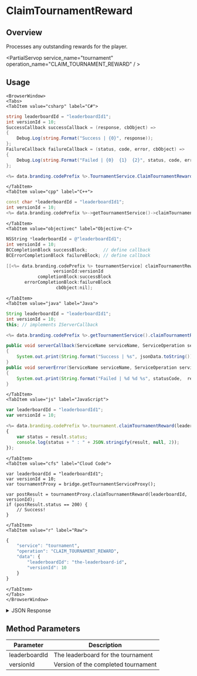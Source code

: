 # ClaimTournamentReward
## Overview
Processes any outstanding rewards for the player.

<PartialServop service_name="tournament" operation_name="CLAIM_TOURNAMENT_REWARD" / >

## Usage

```mdx-code-block
<BrowserWindow>
<Tabs>
<TabItem value="csharp" label="C#">
```

```csharp
string leaderboardId = "leaderboardId1";
int versionId = 10;
SuccessCallback successCallback = (response, cbObject) =>
{
    Debug.Log(string.Format("Success | {0}", response));
};
FailureCallback failureCallback = (status, code, error, cbObject) =>
{
    Debug.Log(string.Format("Failed | {0}  {1}  {2}", status, code, error));
};

<%= data.branding.codePrefix %>.TournamentService.ClaimTournamentReward(leaderboardId, versionId, successCallback, failureCallback);
```

```mdx-code-block
</TabItem>
<TabItem value="cpp" label="C++">
```

```cpp
const char *leaderboardId = "leaderboardId1";
int versionId = 10;
<%= data.branding.codePrefix %>->getTournamentService()->claimTournamentReward(leaderboardId, versionId, this);
```

```mdx-code-block
</TabItem>
<TabItem value="objectivec" label="Objective-C">
```

```objectivec
NSString *leaderboardId = @"leaderboardId1";
int versionId = 10;
BCCompletionBlock successBlock;      // define callback
BCErrorCompletionBlock failureBlock; // define callback

[[<%= data.branding.codePrefix %> tournamentService] claimTournamentReward:leaderboardId
                  versionId:versionId
            completionBlock:successBlock
       errorCompletionBlock:failureBlock
                   cbObject:nil];
```

```mdx-code-block
</TabItem>
<TabItem value="java" label="Java">
```

```java
String leaderboardId = "leaderboardId1";
int versionId = 10;
this; // implements IServerCallback

<%= data.branding.codePrefix %>.getTournamentService().claimTournamentReward(leaderboardId, versionId, this);

public void serverCallback(ServiceName serviceName, ServiceOperation serviceOperation, JSONObject jsonData)
{
    System.out.print(String.format("Success | %s", jsonData.toString()));
}
public void serverError(ServiceName serviceName, ServiceOperation serviceOperation, int statusCode, int reasonCode, String jsonError)
{
    System.out.print(String.format("Failed | %d %d %s", statusCode,  reasonCode, jsonError.toString()));
}
```

```mdx-code-block
</TabItem>
<TabItem value="js" label="JavaScript">
```

```javascript
var leaderboardId = "leaderboardId1";
var versionId = 10;

<%= data.branding.codePrefix %>.tournament.claimTournamentReward(leaderboardId, versionId, result =>
{
	var status = result.status;
	console.log(status + " : " + JSON.stringify(result, null, 2));
});
```

```mdx-code-block
</TabItem>
<TabItem value="cfs" label="Cloud Code">
```

```cfscript
var leaderboardId = "leaderboardId1";
var versionId = 10;
var tournamentProxy = bridge.getTournamentServiceProxy();

var postResult = tournamentProxy.claimTournamentReward(leaderboardId, versionId);
if (postResult.status == 200) {
    // Success!
}
```

```mdx-code-block
</TabItem>
<TabItem value="r" label="Raw">
```

```r
{
	"service": "tournament",
	"operation": "CLAIM_TOURNAMENT_REWARD",
	"data": {
		"leaderboardId": "the-leaderboard-id",
		"versionId": 10
	}
}
```

```mdx-code-block
</TabItem>
</Tabs>
</BrowserWindow>
```

<details>
<summary>JSON Response</summary>

```json
{
	"status": 200,
	"data": {
		"rewards": {
			"experiencePoints": 1000,
			"experienceLevels": [2],
			"playerAchievements": ["achievement1"],
			"globalStatistics": {
				"allWorldMissions": 1
			},
			"statistics": {
				"missions": 1
			},
			"currency": {
				"coin": 10000
			}
		},
		"rewardDetails": {
			"tournaments": [{
				"leaderboardId": "xxx",
				"leaderboardVersion": 5,
				"tCode": "basic",
				"tCVersion": 3,
				"updatedAt": 1480371160082,
				"tRank": 5,
				"tClaimed": 1480437028561,
				"createdAt": 1480357557197,
				"data": {},
				"score": 818178,
				"rewards": {
					"experiencePoints": 1000,
					"achievement": "achievement1",
					"currency": {
						"coins": 500
					},
					"globalStatistics": {
						"allWorldMissions": 1
					},
					"statistics": {
						"missions": 1
					}
				}
			}],
			"milestones": [],
			"xp": {}
		},
		"experiencePoints": 1001,
		"experienceLevel": 2,
		"xpCapped": false,
		"currency": {
			"coin": {
				"purchased": 0,
				"balance": 64805,
				"consumed": 38655,
				"awarded": 103460
			}
		},
		"parentCurrency": {},
		"peerCurrency": {},
		"statistics": {
			"missions": 1,
			"kills": 1
		}
	}
}
```
</details>

## Method Parameters
Parameter | Description
--------- | -----------
leaderboardId | The leaderboard for the tournament
versionId | Version of the completed tournament


